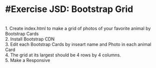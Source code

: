 <h1>#Exercise JSD: Bootstrap Grid </h1> <br>
 1. Create index.html to make a grid of photos of your favorite animal by Bootstrap Cards <br>
 2. Install Bootstrap CDN <br>
 3. Edit each Bootstrap Cards by inseart name and Photo in each animal Card<br>
 4. The grid at its largest should be 4 rows by 4 columns. <br>
 5. Make a Responsive 
